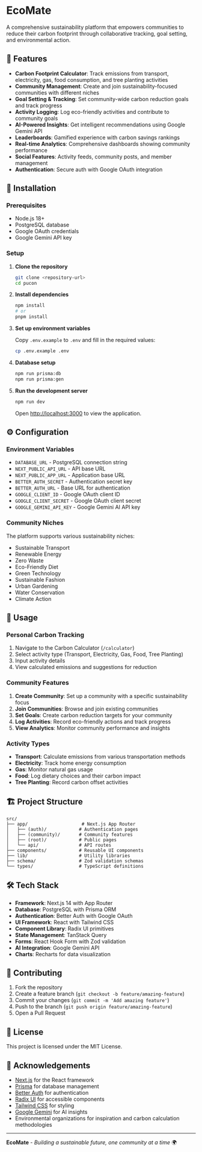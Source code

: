 # EcoMate

A comprehensive sustainability platform that empowers communities to reduce their carbon footprint through collaborative tracking, goal setting, and environmental action.

## 🌱 Features

- **Carbon Footprint Calculator**: Track emissions from transport, electricity, gas, food consumption, and tree planting activities
- **Community Management**: Create and join sustainability-focused communities with different niches
- **Goal Setting & Tracking**: Set community-wide carbon reduction goals and track progress
- **Activity Logging**: Log eco-friendly activities and contribute to community goals
- **AI-Powered Insights**: Get intelligent recommendations using Google Gemini API
- **Leaderboards**: Gamified experience with carbon savings rankings
- **Real-time Analytics**: Comprehensive dashboards showing community performance
- **Social Features**: Activity feeds, community posts, and member management
- **Authentication**: Secure auth with Google OAuth integration

## 🚀 Installation

### Prerequisites

- Node.js 18+ 
- PostgreSQL database
- Google OAuth credentials
- Google Gemini API key

### Setup

1. **Clone the repository**
   ```bash
   git clone <repository-url>
   cd pucon
   ```

2. **Install dependencies**
   ```bash
   npm install
   # or
   pnpm install
   ```

3. **Set up environment variables**
   
   Copy `.env.example` to `.env` and fill in the required values:
   ```bash
   cp .env.example .env
   ```

4. **Database setup**
   ```bash
   npm run prisma:db
   npm run prisma:gen
   ```

5. **Run the development server**
   ```bash
   npm run dev
   ```

   Open [http://localhost:3000](http://localhost:3000) to view the application.

## ⚙️ Configuration

### Environment Variables

- `DATABASE_URL` - PostgreSQL connection string
- `NEXT_PUBLIC_API_URL` - API base URL
- `NEXT_PUBLIC_APP_URL` - Application base URL
- `BETTER_AUTH_SECRET` - Authentication secret key
- `BETTER_AUTH_URL` - Base URL for authentication
- `GOOGLE_CLIENT_ID` - Google OAuth client ID
- `GOOGLE_CLIENT_SECRET` - Google OAuth client secret
- `GOOGLE_GEMINI_API_KEY` - Google Gemini AI API key

### Community Niches

The platform supports various sustainability niches:
- Sustainable Transport
- Renewable Energy
- Zero Waste
- Eco-Friendly Diet
- Green Technology
- Sustainable Fashion
- Urban Gardening
- Water Conservation
- Climate Action

## 📱 Usage

### Personal Carbon Tracking

1. Navigate to the Carbon Calculator (`/calculator`)
2. Select activity type (Transport, Electricity, Gas, Food, Tree Planting)
3. Input activity details
4. View calculated emissions and suggestions for reduction

### Community Features

1. **Create Community**: Set up a community with a specific sustainability focus
2. **Join Communities**: Browse and join existing communities
3. **Set Goals**: Create carbon reduction targets for your community
4. **Log Activities**: Record eco-friendly actions and track progress
5. **View Analytics**: Monitor community performance and insights

### Activity Types

- **Transport**: Calculate emissions from various transportation methods
- **Electricity**: Track home energy consumption
- **Gas**: Monitor natural gas usage
- **Food**: Log dietary choices and their carbon impact
- **Tree Planting**: Record carbon offset activities

## 🏗️ Project Structure

```
src/
├── app/                    # Next.js App Router
│   ├── (auth)/            # Authentication pages
│   ├── (community)/       # Community features
│   ├── (root)/            # Public pages
│   └── api/               # API routes
├── components/            # Reusable UI components
├── lib/                   # Utility libraries
├── schema/                # Zod validation schemas
└── types/                 # TypeScript definitions
```

## 🛠️ Tech Stack

- **Framework**: Next.js 14 with App Router
- **Database**: PostgreSQL with Prisma ORM
- **Authentication**: Better Auth with Google OAuth
- **UI Framework**: React with Tailwind CSS
- **Component Library**: Radix UI primitives
- **State Management**: TanStack Query
- **Forms**: React Hook Form with Zod validation
- **AI Integration**: Google Gemini API
- **Charts**: Recharts for data visualization

## 🤝 Contributing

1. Fork the repository
2. Create a feature branch (`git checkout -b feature/amazing-feature`)
3. Commit your changes (`git commit -m 'Add amazing feature'`)
4. Push to the branch (`git push origin feature/amazing-feature`)
5. Open a Pull Request

## 📄 License

This project is licensed under the MIT License.

## 🙏 Acknowledgements

- [Next.js](https://nextjs.org/) for the React framework
- [Prisma](https://prisma.io/) for database management
- [Better Auth](https://better-auth.com/) for authentication
- [Radix UI](https://radix-ui.com/) for accessible components
- [Tailwind CSS](https://tailwindcss.com/) for styling
- [Google Gemini](https://ai.google.dev/) for AI insights
- Environmental organizations for inspiration and carbon calculation methodologies

---

**EcoMate** - *Building a sustainable future, one community at a time* 🌍